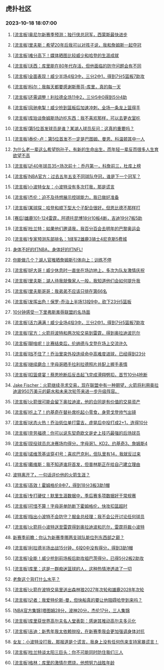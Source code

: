 ## 虎扑社区 
### 2023-10-18 18:07:00

1. [[流言板]奥尼尔新赛季预测：独行侠总冠军，西蒙斯最快进步](https://bbs.hupu.com/62525579.html)

2. [[流言板]里夫斯：希望20年后我可以对孩子说，我和詹姆斯一起夺冠](https://bbs.hupu.com/62526348.html)

3. [[流言板]难分高下！媒体晒图比较威少和哈登的生涯成就](https://bbs.hupu.com/62527790.html)

4. [[流言板]沃西：库里能在80年代存活，但他面临的防守问题会有不同](https://bbs.hupu.com/62527433.html)

5. [[流言板]全面表现！威少半场4投3中，三分2中1，得到7分5篮板7助攻](https://bbs.hupu.com/62525441.html)

6. [[流言板]科尔：我每天都要感谢斯蒂芬-库里，真的每一天](https://bbs.hupu.com/62524205.html)

7. [[流言板]还需调整！利拉德全场11中2，三分5中0得到5分4助](https://bbs.hupu.com/62524158.html)

8. [[流言板]风驰电掣！威少抢到篮板后加速冲刺，全场一条龙上篮得手](https://bbs.hupu.com/62525193.html)

9. [[流言板]库珀谈詹姆斯场边吃东西：我不喜欢那样，可以去更衣室吃](https://bbs.hupu.com/62523233.html)

10. [[流言板]第5位首发球员是谁？某湖人球员反问：这真的重要吗？](https://bbs.hupu.com/62526550.html)

11. [[流言板]泰伦-卢：第5位首发不一定是巴图姆、曼恩、科温顿其中一人](https://bbs.hupu.com/62526415.html)

12. [为什么老一辈这么希望抱孙子，有新的生命出生，而年轻一辈反而很多人生育欲望不高](https://bbs.hupu.com/62524240.html)

13. [[流言板]近40年球员35+场次前十：乔丹第一，科詹前三，杜库上榜](https://bbs.hupu.com/62527067.html)

14. [[流言板]NBA官方：过去五年五支不同球队夺冠，谁是下一个冠军？](https://bbs.hupu.com/62523080.html)

15. [[流言板]小波特女友：小波特没有多次打我，那是谎言](https://bbs.hupu.com/62522476.html)

16. [[流言板]杰伦：迫不及待想展示控球能力，我已做好准备](https://bbs.hupu.com/62525080.html)

17. [[流言板]某球探：哈登和顺下型大个子配合很好，但恩比德不那样打](https://bbs.hupu.com/62528689.html)

18. [[赛后]雄鹿101-124雷霆，阿德托昆博18分10板4断，吉迪19分7板5助](https://bbs.hupu.com/62524112.html)

19. [[流言板]杜兰特：如果他们邀请我，我百分百会去明年的巴黎奥运会](https://bbs.hupu.com/62521781.html)

20. [[流言板]专家预测东部排名：1绿军2雄鹿3骑士4尼克斯5费城](https://bbs.hupu.com/62528358.html)

21. [身体不好的打NBA，身体好的打NFL!](https://bbs.hupu.com/62521907.html)

22. [你能做几个？湖人官推晒詹姆斯引体向上：训练不停](https://bbs.hupu.com/62521891.html)

23. [[流言板]好大哥！威少休息时一直坐在场边地上，多次为队友激情庆祝](https://bbs.hupu.com/62526172.html)

24. [[流言板]里夫斯：湖人待我就像家人一般，我知道他们会如何提升我](https://bbs.hupu.com/62526467.html)

25. [[流言板]里夫斯哥哥：我弟弟不应该只排在第66名](https://bbs.hupu.com/62523467.html)

26. [[流言板]发挥出色！保罗-乔治上半场13投9中，砍下23分5篮板](https://bbs.hupu.com/62525418.html)

27. [10分钟感受一下里弗斯羞辱联盟的名场面](https://bbs.hupu.com/62522921.html)

28. [[流言板]活力满满！威少全场4投3中，三分2中1，得到7分5篮板7助攻](https://bbs.hupu.com/62526269.html)

29. [[流言板]官方：火箭将波特和两次轮交易到雷霆，得到奥拉迪波厄尔](https://bbs.hupu.com/62522571.html)

30. [[流言板]聊啥呢！比赛结束后，伦纳德与戈登在场上交流许久](https://bbs.hupu.com/62526255.html)

31. [[流言板]挡不住了！乔治里突外投连续命中高难度进球，已经得到23分](https://bbs.hupu.com/62525369.html)

32. [[流言板]继续磨合！字母哥晒手拉利拉德照片并配上握手表情](https://bbs.hupu.com/62525404.html)

33. [[流言板]扣篮盛宴！蔡恩抢断后反击起飞完成滑翔劈扣，首节10分4抢断](https://bbs.hupu.com/62522049.html)

34. [Jake Fischer：火箭继续寻求交易，现在联盟中有一种期望，火箭将利用奥拉迪波950万美元的薪水和未来次轮签来进一步升级阵容 ​​​。](https://bbs.hupu.com/62521973.html)

35. [[流言板]火箭很可能会留下奥拉迪波，他的合同是有价值的交易资产](https://bbs.hupu.com/62524661.html)

36. [[流言板]吃上了！约基奇在替补席吃起小零食，身旁戈登帅气出镜](https://bbs.hupu.com/62525632.html)

37. [[流言板]状态火热！乔治低位单打雷吉，虚晃后中投打成2+1，连得10分](https://bbs.hupu.com/62524823.html)

38. [[流言板]克劳福德：你可以说东契奇欧文是史上技巧最强的后场球员](https://bbs.hupu.com/62527838.html)

39. [[流言板]现役球员总决赛场均得分，字母哥1、KD2、约基奇3、詹姆斯4](https://bbs.hupu.com/62522035.html)

40. [[流言板]诺维茨基谈穿41号：喜欢巴克利，但队里有14，我就反过来](https://bbs.hupu.com/62528525.html)

41. [[流言板]戴维斯：我不知道谁将首发，但普林斯正在给自己建立理由](https://bbs.hupu.com/62522639.html)

42. [波特离开了，一句话评价他的火箭生涯？](https://bbs.hupu.com/62525943.html)

43. [[流言板]高效！霍姆格伦8中7，得到18分3板3助1帽](https://bbs.hupu.com/62524209.html)

44. [[流言板]专打硬仗！默里生涯数据中，季后赛多项数据好于常规赛](https://bbs.hupu.com/62526145.html)

45. [[流言板]可惜不算！字母哥单防断下霍姆格伦，快攻扣篮超时](https://bbs.hupu.com/62523031.html)

46. [[流言板]指出小波特不会防守？掘金总经理：我不会公开讨论任何球员](https://bbs.hupu.com/62525634.html)

47. [[流言板]火箭将小波特送至雷霆得到奥拉迪波和厄尔，雷霆将裁小波特](https://bbs.hupu.com/62520885.html)

48. [新赛季前瞻：你认为新赛季哪两支球队能位列东西部之巅？](https://bbs.hupu.com/62528681.html)

49. [[流言板]利拉德半场出战15分钟，6投0中没有得分，得到3助1帽](https://bbs.hupu.com/62523097.html)

50. [[流言板]全能！威少抢到前场板后助攻祖巴茨得分，已得5分2板2助攻](https://bbs.hupu.com/62524872.html)

51. [[流言板]库里：这是一群痴迷篮球的人，这种热情渗透进了一切](https://bbs.hupu.com/62528667.html)

52. [老詹这个背打什么水平？](https://bbs.hupu.com/62525105.html)

53. [[流言板]火箭在波特交易里送出森林狼2027年次轮和雄鹿2028年次轮](https://bbs.hupu.com/62524454.html)

54. [[流言板]记者：我爱特伦斯-曼，但快船真的要让他阻碍哈登到来吗？](https://bbs.hupu.com/62523736.html)

55. [[NBA官方集锦]塔图姆28分，波神20分，杰伦17分，三人集锦](https://bbs.hupu.com/62527154.html)

56. [[流言板]库里获世界高尔夫名人堂表彰：感谢其推动高尔夫多元化](https://bbs.hupu.com/62522024.html)

57. [[流言板]吉迪：新秀年我太依赖抛投，在新赛季我会更加强调身体对抗](https://bbs.hupu.com/62528537.html)

58. [女友：小波特没打我，那报道是个谎言，我身上没有任何伤来支持家暴谎言！](https://bbs.hupu.com/62522857.html)

59. [[流言板]杜兰特谈太阳三巨头：你不可能同时防住我们三人](https://bbs.hupu.com/62522424.html)

60. [[流言板]格林：库里的激情在燃烧，他想努力战胜年龄](https://bbs.hupu.com/62523512.html)

